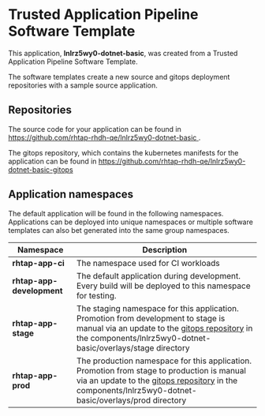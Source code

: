 # Trusted Application Pipeline Software Template

This application, **lnlrz5wy0-dotnet-basic**, was created from a Trusted Application Pipeline Software Template.

The software templates create a new source and gitops deployment repositories with a sample source application. 

## Repositories

The source code for your application can be found in [https://github.com/rhtap-rhdh-qe/lnlrz5wy0-dotnet-basic ](https://github.com/rhtap-rhdh-qe/lnlrz5wy0-dotnet-basic ).
 
The gitops repository, which contains the kubernetes manifests for the application can be found in 
[https://github.com/rhtap-rhdh-qe/lnlrz5wy0-dotnet-basic-gitops ](https://github.com/rhtap-rhdh-qe/lnlrz5wy0-dotnet-basic-gitops ) 

## Application namespaces 

The default application will be found in the following namespaces. Applications can be deployed into unique namespaces or multiple software templates can also bet generated into the same group namespaces.  

|  Namespace   |  Description   |  
| -------- | -------- |
| **rhtap-app-ci** | The namespace used for CI workloads |
| **rhtap-app-development** | The default application during development. Every build will be deployed to this namespace for testing. |
| **rhtap-app-stage** | The staging namespace for this application. Promotion from development to stage is manual via an update to the [gitops repository](https://github.com/rhtap-rhdh-qe/lnlrz5wy0-dotnet-basic-gitops ) in the components/lnlrz5wy0-dotnet-basic/overlays/stage directory |
| **rhtap-app-prod** | The production namespace for this application. Promotion from stage to production is manual via an update to the [gitops repository](https://github.com/rhtap-rhdh-qe/lnlrz5wy0-dotnet-basic-gitops ) in the components/lnlrz5wy0-dotnet-basic/overlays/prod directory |